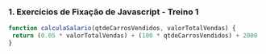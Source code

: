 ### 1. Exercícios de Fixação de Javascript - Treino 1

~~~~javascript
function calculaSalario(qtdeCarrosVendidos, valorTotalVendas) {
 return (0.05 * valorTotalVendas) + (100 * qtdeCarrosVendidos) + 2000
}
~~~~

